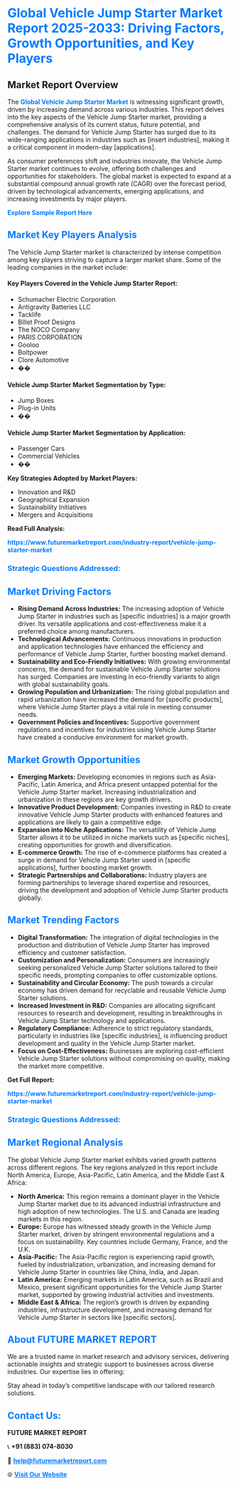 <h1 style="color: #007BFF;">Global Vehicle Jump Starter Market Report 2025-2033: Driving Factors, Growth Opportunities, and Key Players</h1>

<section id="overview">
<h2>Market Report Overview</h2>
<p>The <a href="https://www.futuremarketreport.com/industry-report/vehicle-jump-starter-market" style="color: #007BFF; text-decoration: none;"><strong>Global Vehicle Jump Starter Market</strong></a> is witnessing significant growth, driven by increasing demand across various industries. This report delves into the key aspects of the Vehicle Jump Starter market, providing a comprehensive analysis of its current status, future potential, and challenges. The demand for Vehicle Jump Starter has surged due to its wide-ranging applications in industries such as [insert industries], making it a critical component in modern-day [applications].</p>
<p>As consumer preferences shift and industries innovate, the Vehicle Jump Starter market continues to evolve, offering both challenges and opportunities for stakeholders. The global market is expected to expand at a substantial compound annual growth rate (CAGR) over the forecast period, driven by technological advancements, emerging applications, and increasing investments by major players.</p>
</section>

<section id="overview">
<p><a href="https://www.futuremarketreport.com/request-sample/reportId=118244" style="color: #007BFF; text-decoration: none;"><strong>Explore Sample Report Here</strong></a></p>
</section>

<section id="key-players">
<h2 style="color: #007BFF;">Market Key Players Analysis</h2>
<p>The Vehicle Jump Starter market is characterized by intense competition among key players striving to capture a larger market share. Some of the leading companies in the market include:</p>
<h4>Key Players Covered in the Vehicle Jump Starter Report:</h4>
<ul><li>Schumacher Electric Corporation</li><li>Antigravity Batteries LLC</li><li>Tacklife</li><li>Billet Proof Designs</li><li>The NOCO Company</li><li>PARIS CORPORATION</li><li>Gooloo</li><li>Boltpower</li><li>Clore Automotive</li><li>��</li></ul>
<h4>Vehicle Jump Starter Market Segmentation by Type:</h4>
<ul><li>Jump Boxes</li><li>Plug-in Units</li><li>��</li></ul>

<h4>Vehicle Jump Starter Market Segmentation by Application:</h4>
<ul><li>Passenger Cars</li><li>Commercial Vehicles</li><li>��</li></ul>
<p><strong>Key Strategies Adopted by Market Players:</strong></p>
<ul>
<li>Innovation and R&D</li>
<li>Geographical Expansion</li>
<li>Sustainability Initiatives</li>
<li>Mergers and Acquisitions</li>
</ul>
</section>

<section>
<p><strong>Read Full Analysis: </strong></p><a href="https://www.futuremarketreport.com/industry-report/vehicle-jump-starter-market" style="color: #007BFF; text-decoration: none;"><strong>https://www.futuremarketreport.com/industry-report/vehicle-jump-starter-market</strong></a>
<h3 style="color: #007BFF;">Strategic Questions Addressed:</h3>
</section>

<section id="driving-factors">
<h2 style="color: #007BFF;">Market Driving Factors</h2>
<ul>
<li><strong>Rising Demand Across Industries:</strong> The increasing adoption of Vehicle Jump Starter in industries such as [specific industries] is a major growth driver. Its versatile applications and cost-effectiveness make it a preferred choice among manufacturers.</li>
<li><strong>Technological Advancements:</strong> Continuous innovations in production and application technologies have enhanced the efficiency and performance of Vehicle Jump Starter, further boosting market demand.</li>
<li><strong>Sustainability and Eco-Friendly Initiatives:</strong> With growing environmental concerns, the demand for sustainable Vehicle Jump Starter solutions has surged. Companies are investing in eco-friendly variants to align with global sustainability goals.</li>
<li><strong>Growing Population and Urbanization:</strong> The rising global population and rapid urbanization have increased the demand for [specific products], where Vehicle Jump Starter plays a vital role in meeting consumer needs.</li>
<li><strong>Government Policies and Incentives:</strong> Supportive government regulations and incentives for industries using Vehicle Jump Starter have created a conducive environment for market growth.</li>
</ul>
</section>

<section id="growth-opportunities">
<h2 style="color: #007BFF;">Market Growth Opportunities</h2>
<ul>
<li><strong>Emerging Markets:</strong> Developing economies in regions such as Asia-Pacific, Latin America, and Africa present untapped potential for the Vehicle Jump Starter market. Increasing industrialization and urbanization in these regions are key growth drivers.</li>
<li><strong>Innovative Product Development:</strong> Companies investing in R&D to create innovative Vehicle Jump Starter products with enhanced features and applications are likely to gain a competitive edge.</li>
<li><strong>Expansion into Niche Applications:</strong> The versatility of Vehicle Jump Starter allows it to be utilized in niche markets such as [specific niches], creating opportunities for growth and diversification.</li>
<li><strong>E-commerce Growth:</strong> The rise of e-commerce platforms has created a surge in demand for Vehicle Jump Starter used in [specific applications], further boosting market growth.</li>
<li><strong>Strategic Partnerships and Collaborations:</strong> Industry players are forming partnerships to leverage shared expertise and resources, driving the development and adoption of Vehicle Jump Starter products globally.</li>
</ul>
</section>

<section id="trending-factors">
<h2 style="color: #007BFF;">Market Trending Factors</h2>
<ul>
<li><strong>Digital Transformation:</strong> The integration of digital technologies in the production and distribution of Vehicle Jump Starter has improved efficiency and customer satisfaction.</li>
<li><strong>Customization and Personalization:</strong> Consumers are increasingly seeking personalized Vehicle Jump Starter solutions tailored to their specific needs, prompting companies to offer customizable options.</li>
<li><strong>Sustainability and Circular Economy:</strong> The push towards a circular economy has driven demand for recyclable and reusable Vehicle Jump Starter solutions.</li>
<li><strong>Increased Investment in R&D:</strong> Companies are allocating significant resources to research and development, resulting in breakthroughs in Vehicle Jump Starter technology and applications.</li>
<li><strong>Regulatory Compliance:</strong> Adherence to strict regulatory standards, particularly in industries like [specific industries], is influencing product development and quality in the Vehicle Jump Starter market.</li>
<li><strong>Focus on Cost-Effectiveness:</strong> Businesses are exploring cost-efficient Vehicle Jump Starter solutions without compromising on quality, making the market more competitive.</li>
</ul>
</section>

<section>
<p><strong>Get Full Report: </strong></p><a href="https://www.futuremarketreport.com/industry-report/vehicle-jump-starter-market" style="color: #007BFF; text-decoration: none;"><strong>https://www.futuremarketreport.com/industry-report/vehicle-jump-starter-market</strong></a>
<h3 style="color: #007BFF;">Strategic Questions Addressed:</h3>
</section>


<section id="regional-analysis">
<h2 style="color: #007BFF;">Market Regional Analysis</h2>
<p>The global Vehicle Jump Starter market exhibits varied growth patterns across different regions. The key regions analyzed in this report include North America, Europe, Asia-Pacific, Latin America, and the Middle East & Africa:</p>
<ul>
<li><strong>North America:</strong> This region remains a dominant player in the Vehicle Jump Starter market due to its advanced industrial infrastructure and high adoption of new technologies. The U.S. and Canada are leading markets in this region.</li>
<li><strong>Europe:</strong> Europe has witnessed steady growth in the Vehicle Jump Starter market, driven by stringent environmental regulations and a focus on sustainability. Key countries include Germany, France, and the U.K.</li>
<li><strong>Asia-Pacific:</strong> The Asia-Pacific region is experiencing rapid growth, fueled by industrialization, urbanization, and increasing demand for Vehicle Jump Starter in countries like China, India, and Japan.</li>
<li><strong>Latin America:</strong> Emerging markets in Latin America, such as Brazil and Mexico, present significant opportunities for the Vehicle Jump Starter market, supported by growing industrial activities and investments.</li>
<li><strong>Middle East & Africa:</strong> The region’s growth is driven by expanding industries, infrastructure development, and increasing demand for Vehicle Jump Starter in sectors like [specific sectors].</li>
</ul>
</section>

<footer>
<h2 style="color: #007BFF;">About FUTURE MARKET REPORT</h2>
<p>We are a trusted name in market research and advisory services, delivering actionable insights and strategic support to businesses across diverse industries. Our expertise lies in offering:</p>

<p>Stay ahead in today’s competitive landscape with our tailored research solutions.</p>

<h2 style="color: #007BFF;">Contact Us:</h2>
<p><strong>FUTURE MARKET REPORT</strong></p>
<p>📞 <strong>+91 (883) 074-8030</strong></p>
<p>📧 <strong><a href="mailto:help@futuremarketreport.com" style="color: #007BFF;">help@futuremarketreport.com</a></strong></p>
<p>🌐 <strong><a href="https://www.futuremarketreport.com/" style="color: #007BFF;">Visit Our Website</a></strong></p>
</footer>